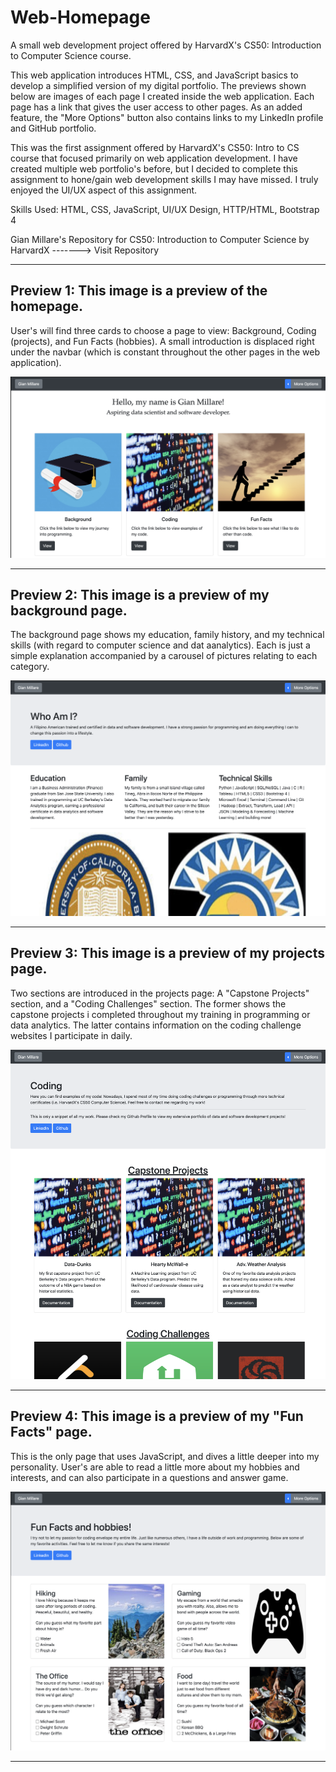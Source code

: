 # Web-Homepage
A small web development project offered by HarvardX's CS50: Introduction to Computer Science course.

This web application introduces HTML, CSS, and JavaScript basics to develop a simplified version of my digital portfolio. The previews shown below are images of each page I created inside the web application. Each page has a link that gives the user access to other pages. As an added feature, the "More Options" button also contains links to my LinkedIn profile and GitHub portfolio.

This was the first assignment offered by HarvardX's CS50: Intro to CS course that focused primarily on web application development. I have created multiple web portfolio's before, but I decided to complete this assignment to hone/gain web development skills I may have missed. I truly enjoyed the UI/UX aspect of this assignment.

Skills Used: HTML, CSS, JavaScript, UI/UX Design, HTTP/HTML, Bootstrap 4

Gian Millare's Repository for CS50: Introduction to Computer Science by HarvardX -------> Visit Repository

<hr>

<h2>Preview 1: This image is a preview of the homepage.</h2>
<p>User's will find three cards to choose a page to view: Background, Coding (projects), and Fun Facts (hobbies). A small introduction is displaced right under the navbar (which is constant throughout the other pages in the web application).</p>

<div align="center"> 
<img src="preview/home.png">
</div>

<hr>

<h2>Preview 2: This image is a preview of my background page.</h2>
<p>The background page shows my education, family history, and my technical skills (with regard to computer science and dat aanalytics). Each is just a simple explanation accompanied by a carousel of pictures relating to each category.</p>

<div align="center"> 
<img src="preview/bg.png">
</div>

<hr>

<h2>Preview 3: This image is a preview of my projects page.</h2>
<p>Two sections are introduced in the projects page: A "Capstone Projects" section, and a "Coding Challenges" section. The former shows the capstone projects i completed throughout my training in programming or data analytics. The latter contains information on the coding challenge websites I participate in daily.</p>

<div align="center"> 
<img src="preview/coding.png">
</div>

<hr>

<h2>Preview 4: This image is a preview of my "Fun Facts" page.</h2>
<p>This is the only page that uses JavaScript, and dives a little deeper into my personality. User's are able to read a little more about my hobbies and interests, and can also participate in a questions and answer game. </p>

<div align="center"> 
<img src="preview/gaming.png">
</div>

<hr>
